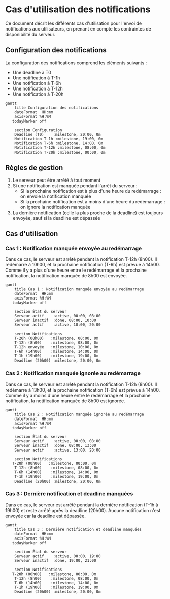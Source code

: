 # Cas d'utilisation des notifications

Ce document décrit les différents cas d'utilisation pour l'envoi de notifications aux utilisateurs, en prenant en compte les contraintes de disponibilité du serveur.

## Configuration des notifications

La configuration des notifications comprend les éléments suivants :
- Une deadline à T0
- Une notification à T-1h
- Une notification à T-6h
- Une notification à T-12h
- Une notification à T-20h

```mermaid
gantt
    title Configuration des notifications
    dateFormat  HH:mm
    axisFormat %H:%M
   todayMarker off
    
    section Configuration
    Deadline (T0)    :milestone, 20:00, 0m
    Notification T-1h :milestone, 19:00, 0m
    Notification T-6h :milestone, 14:00, 0m
    Notification T-12h :milestone, 08:00, 0m
    Notification T-20h :milestone, 00:00, 0m
```

## Règles de gestion

1. Le serveur peut être arrêté à tout moment
2. Si une notification est manquée pendant l'arrêt du serveur :
   - Si la prochaine notification est à plus d'une heure du redémarrage : on envoie la notification manquée
   - Si la prochaine notification est à moins d'une heure du redémarrage : on ignore la notification manquée
3. La dernière notification (celle la plus proche de la deadline) est toujours envoyée, sauf si la deadline est dépassée

## Cas d'utilisation

### Cas 1 : Notification manquée envoyée au redémarrage

Dans ce cas, le serveur est arrêté pendant la notification T-12h (8h00). Il redémarre à 10h00, et la prochaine notification (T-6h) est prévue à 14h00. Comme il y a plus d'une heure entre le redémarrage et la prochaine notification, la notification manquée de 8h00 est envoyée.

```mermaid
gantt
    title Cas 1 : Notification manquée envoyée au redémarrage
    dateFormat  HH:mm
    axisFormat %H:%M
   todayMarker off
    
    section État du serveur
    Serveur actif    :active, 00:00, 08:00
    Serveur inactif  :done, 08:00, 10:00
    Serveur actif    :active, 10:00, 20:00
    
    section Notifications
    T-20h (00h00)   :milestone, 00:00, 0m
    T-12h (8h00)    :milestone, 08:00, 0m
    T-12h envoyée   :milestone, 10:00, 0m
    T-6h (14h00)    :milestone, 14:00, 0m
    T-1h (19h00)    :milestone, 19:00, 0m
    Deadline (20h00) :milestone, 20:00, 0m
```

### Cas 2 : Notification manquée ignorée au redémarrage

Dans ce cas, le serveur est arrêté pendant la notification T-12h (8h00). Il redémarre à 13h00, et la prochaine notification (T-6h) est prévue à 14h00. Comme il y a moins d'une heure entre le redémarrage et la prochaine notification, la notification manquée de 8h00 est ignorée.

```mermaid
gantt
    title Cas 2 : Notification manquée ignorée au redémarrage
    dateFormat  HH:mm
    axisFormat %H:%M
   todayMarker off
    
    section État du serveur
    Serveur actif    :active, 00:00, 08:00
    Serveur inactif  :done, 08:00, 13:00
    Serveur actif    :active, 13:00, 20:00
    
    section Notifications
   T-20h (00h00)   :milestone, 00:00, 0m
    T-12h (8h00)    :milestone, 08:00, 0m
    T-6h (14h00)    :milestone, 14:00, 0m
    T-1h (19h00)    :milestone, 19:00, 0m
    Deadline (20h00) :milestone, 20:00, 0m
```

### Cas 3 : Dernière notification et deadline manquées

Dans ce cas, le serveur est arrêté pendant la dernière notification (T-1h à 19h00) et reste arrêté après la deadline (20h00). Aucune notification n'est envoyée car la deadline est dépassée.

```mermaid
gantt
    title Cas 3 : Dernière notification et deadline manquées
    dateFormat  HH:mm
    axisFormat %H:%M
   todayMarker off
    
    section État du serveur
    Serveur actif    :active, 00:00, 19:00
    Serveur inactif  :done, 19:00, 21:00
    
    section Notifications
   T-20h (00h00)   :milestone, 00:00, 0m
    T-12h (8h00)    :milestone, 08:00, 0m
    T-6h (14h00)    :milestone, 14:00, 0m
    T-1h (19h00)    :milestone, 19:00, 0m
    Deadline (20h00) :milestone, 20:00, 0m
``` 